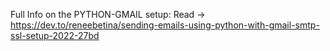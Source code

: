 Full Info on the PYTHON-GMAIL setup:
Read -> https://dev.to/reneebetina/sending-emails-using-python-with-gmail-smtp-ssl-setup-2022-27bd
